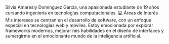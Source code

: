 Silvia Amaresly Domínguez García, una apasionada estudiante de 19 años cursando ingeniería en tecnologías computacionales. 
💻 Áreas de Interés
Mis intereses se centran en el desarrollo de software, con un enfoque especial en tecnologías web y móviles. Estoy emocionada por explorar frameworks modernos, mejorar mis habilidades en el diseño de interfaces y sumergirme en el emocionante mundo de la inteligencia artificial.
